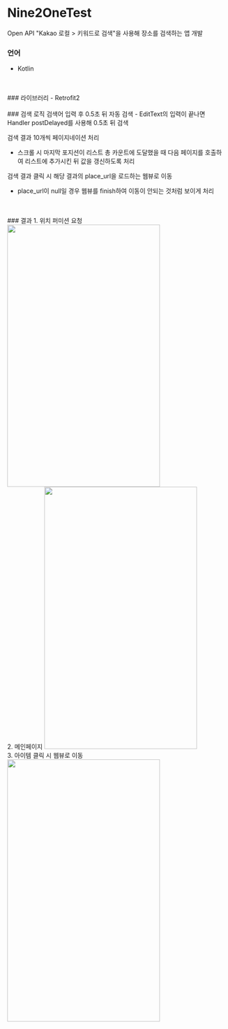 # Nine2OneTest
Open API "Kakao 로컬 > 키워드로 검색"을 사용해 장소를 검색하는 앱 개발

### 언어
- Kotlin

<br />
<br />
### 라이브러리
- Retrofit2

<br />
<br />
### 검색 로직
검색어 입력 후 0.5초 뒤 자동 검색
 - EditText의 입력이 끝나면 Handler postDelayed를 사용해 0.5초 뒤 검색
 
검색 결과 10개씩 페이지네이션 처리
 - 스크롤 시 마지막 포지션이 리스트 총 카운트에 도달했을 때 다음 페이지를 호출하여 리스트에 추가시킨 뒤 값을 갱신하도록 처리
 
검색 결과 클릭 시 해당 결과의 place_url을 로드하는 웹뷰로 이동
 - place_url이 null일 경우 웹뷰를 finish하여 이동이 안되는 것처럼 보이게 처리

<br />
<br />
### 결과
1. 위치 퍼미션 요청
<img src="https://user-images.githubusercontent.com/70570798/106389689-fe6d2500-6427-11eb-885e-ae314bd44657.jpg"  width="350" height="600">
<br />
2. 메인페이지
<img src="https://user-images.githubusercontent.com/70570798/106389699-0b8a1400-6428-11eb-8f59-214e694ddf09.jpg"  width="350" height="600">
<br />
3. 아이템 클릭 시 웹뷰로 이동
<img src="https://user-images.githubusercontent.com/70570798/106389705-1644a900-6428-11eb-9615-d30c3aef124c.jpg"  width="350" height="600">

